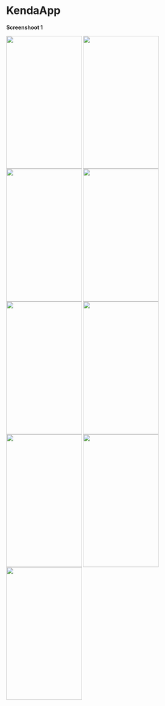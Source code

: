 # KendaApp

<p><b>Screenshoot 1</b></p>

<img align="left" src="Screenshot/1.jpg" width="200" height="350">
<img align="left" src="Screenshot/2.jpg" width="200" height="350">
<img align="left" src="Screenshot/3.jpg" width="200" height="350">
<br>
<br><br><br><br><br><br><br><br><br><br><br><br><br><br>
<img align="left" src="Screenshot/4.jpg" width="200" height="350">
<img align="left" src="Screenshot/5.jpg" width="200" height="350">
<img align="left" src="Screenshot/6.jpg" width="200" height="350">
<br>
<br><br><br><br><br><br><br><br><br><br><br><br><br><br>
<img align="left" src="Screenshot/7.jpg" width="200" height="350">
<img align="left" src="Screenshot/8.jpg" width="200" height="350">
<img align="left" src="Screenshot/9.jpg" width="200" height="350">
